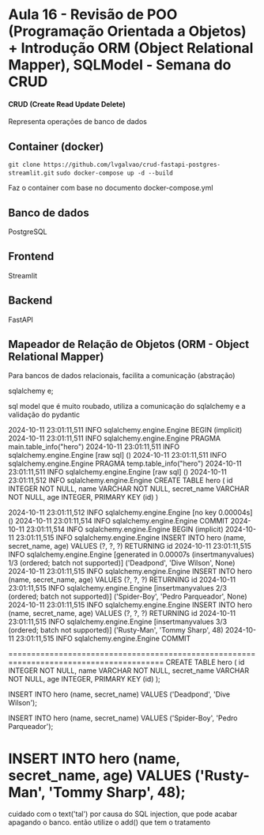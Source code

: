 # Aula 16 - Revisão de POO (Programação Orientada a Objetos) + Introdução ORM (Object Relational Mapper), SQLModel - Semana do CRUD

#### CRUD (Create Read Update Delete)

Representa operações de banco de dados

## Container (docker)

`git clone https://github.com/lvgalvao/crud-fastapi-postgres-streamlit.git`
`sudo docker-compose up -d --build`

Faz o container com base no documento docker-compose.yml

## Banco de dados

PostgreSQL

## Frontend

Streamlit

## Backend

FastAPI

## Mapeador de Relação de Objetos (ORM - Object Relational Mapper)

Para bancos de dados relacionais, facilita a comunicação (abstração)

sqlalchemy e;

sql model que é muito roubado, utiliza a comunicação do sqlalchemy e a validação do pydantic

2024-10-11 23:01:11,511 INFO sqlalchemy.engine.Engine BEGIN (implicit)
2024-10-11 23:01:11,511 INFO sqlalchemy.engine.Engine PRAGMA main.table_info("hero")
2024-10-11 23:01:11,511 INFO sqlalchemy.engine.Engine [raw sql] ()
2024-10-11 23:01:11,511 INFO sqlalchemy.engine.Engine PRAGMA temp.table_info("hero")
2024-10-11 23:01:11,511 INFO sqlalchemy.engine.Engine [raw sql] ()
2024-10-11 23:01:11,512 INFO sqlalchemy.engine.Engine 
CREATE TABLE hero (
        id INTEGER NOT NULL, 
        name VARCHAR NOT NULL, 
        secret_name VARCHAR NOT NULL, 
        age INTEGER, 
        PRIMARY KEY (id)
)


2024-10-11 23:01:11,512 INFO sqlalchemy.engine.Engine [no key 0.00004s] ()
2024-10-11 23:01:11,514 INFO sqlalchemy.engine.Engine COMMIT
2024-10-11 23:01:11,514 INFO sqlalchemy.engine.Engine BEGIN (implicit)
2024-10-11 23:01:11,515 INFO sqlalchemy.engine.Engine INSERT INTO hero (name, secret_name, age) VALUES (?, ?, ?) RETURNING id
2024-10-11 23:01:11,515 INFO sqlalchemy.engine.Engine [generated in 0.00007s (insertmanyvalues) 1/3 (ordered; batch not supported)] ('Deadpond', 'Dive Wilson', None)
2024-10-11 23:01:11,515 INFO sqlalchemy.engine.Engine INSERT INTO hero (name, secret_name, age) VALUES (?, ?, ?) RETURNING id
2024-10-11 23:01:11,515 INFO sqlalchemy.engine.Engine [insertmanyvalues 2/3 (ordered; batch not supported)] ('Spider-Boy', 'Pedro Parqueador', None)
2024-10-11 23:01:11,515 INFO sqlalchemy.engine.Engine INSERT INTO hero (name, secret_name, age) VALUES (?, ?, ?) RETURNING id
2024-10-11 23:01:11,515 INFO sqlalchemy.engine.Engine [insertmanyvalues 3/3 (ordered; batch not supported)] ('Rusty-Man', 'Tommy Sharp', 48)
2024-10-11 23:01:11,515 INFO sqlalchemy.engine.Engine COMMIT


========================================================================================
CREATE TABLE hero (
		id INTEGER NOT NULL,
		name VARCHAR NOT NULL,
		secret_name VARCHAR NOT NULL,
		age INTEGER,
		PRIMARY KEY (id)
);

INSERT INTO hero (name, secret_name) VALUES ('Deadpond', 'Dive Wilson');

INSERT INTO hero (name, secret_name) VALUES ('Spider-Boy', 'Pedro Parqueador');

INSERT INTO hero (name, secret_name, age) VALUES ('Rusty-Man', 'Tommy Sharp', 48);
=======================================================================================

cuidado com o text('tal') por causa do SQL injection, que pode acabar apagando o banco. então utilize o add() que tem o tratamento